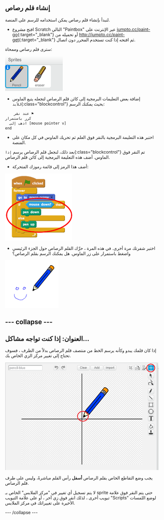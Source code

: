 ## إنشاء قلم رصاص

لنبدأ بإنشاء قلم رصاص يمكن استخدامه للرسم على المنصة.

+ افتح مشروع Scratch التالي "Paintbox" عبر الإنترنت على [jumpto.cc/paint-go](http://jumpto.cc/paint-go){:target="_blank"} أو تحميله من <http://jumpto.cc/paint-get>{:target="_blank"} ثم افتحه إذا كنت تستخدم المحرر دون اتصال.

سترى قلم رصاص وممحاة:

![لقطة الشاشة](images/paint-starter.png)

+ إضافة بعض التعليمات البرمجية إلى كائن قلم الرصاص لتجعله يتبع الماوس `للأبد`{:class="blockcontrol"} بحيث يمكنك الرسم:

```blocks
    عند نقر ⚑
كرر باستمرار 
  اذهب إلى [mouse pointer v]
end
```

+ اختبر هذه التعليمة البرمجية بالنقر فوق العلم ثم تحريك الماوس في كل مكان على المنصة.

بعد ذلك، لنجعل قلم الرصاص يرسم `إذا`{:class="blockcontrol"} تم النقر فوق الماوس. أضف هذه التعليمة البرمجية إلى كائن قلم الرصاص.

+ أضف هذا الرمز إلى قائمة رموزك المتحركة:

![لقطة الشاشة](images/paint-pencil-draw-code.png)

+ اختبر شفرتك مرة أخرى. في هذه المرة ، حرِّك القلم الرصاص حول الجزء الرئيسي واضغط باستمرار على زر الماوس. هل يمكنك الرسم بقلم الرصاص؟

![لقطة الشاشة](images/paint-draw.png)

## \--- collapse \---

## العنوان: إذا كنت تواجه مشاكل...

إذا كان قلمك يبدو وكأنه يرسم الخط من منتصف قلم الرصاص بدلاً من الطرف ، فسوف تحتاج إلى تغيير مركز الزي الخاص بك.

![مركز المظهر](images/costume-center.png)

يجب وضع التقاطع الخاص بقلم الرصاص **أسفل** رأس القلم مباشرةً، وليس على طرف قلم الرصاص.

لا يتم تسجيل أي تغيير في "مركز الملابس" الخاص بـ sprite حتى يتم النقر فوق علامة تبويب أخرى ، لذلك انقر فوق زي آخر ، أو على علامة التبويب "Scripts" لوضع اللمسات الأخيرة على تغييراتك في مركز الملابس.

\--- /collapse \---
